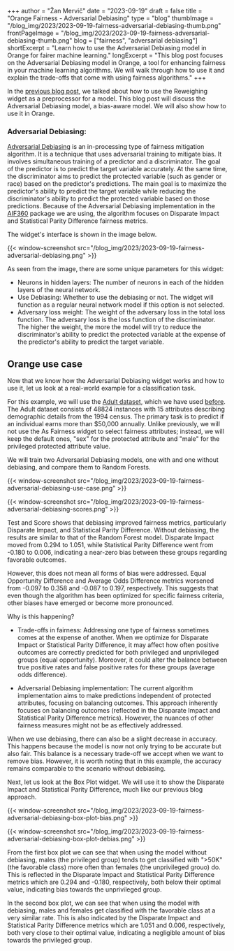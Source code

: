 +++
author = "Žan Mervič"
date = "2023-09-19"
draft = false
title = "Orange Fairness - Adversarial Debiasing"
type = "blog"
thumbImage = "/blog_img/2023/2023-09-19-fairness-adversarial-debiasing-thumb.png"
frontPageImage = "/blog_img/2023/2023-09-19-fairness-adversarial-debiasing-thumb.png"
blog = ["fairness", "adversarial debiasing"]
shortExcerpt = "Learn how to use the Adversarial Debiasing model in Orange for fairer machine learning."
longExcerpt = "This blog post focuses on the Adversarial Debiasing model in Orange, a tool for enhancing fairness in your machine learning algorithms. We will walk through how to use it and explain the trade-offs that come with using fairness algorithms."
+++

In the [previous blog post](/blog/2023/2023-09-19-fairness-reweighing-preprocessor/), we talked about how to use the Reweighing widget as a preprocessor for a model. This blog post will discuss the Adversarial Debiasing model, a bias-aware model. We will also show how to use it in Orange.

### Adversarial Debiasing:

[Adversarial Debiasing](https://arxiv.org/abs/1801.07593) is an in-processing type of fairness mitigation algorithm. It is a technique that uses adversarial training to mitigate bias. It involves simultaneous training of a predictor and a discriminator. The goal of the predictor is to predict the target variable accurately. At the same time, the discriminator aims to predict the protected variable (such as gender or race) based on the predictor's predictions. The main goal is to maximize the predictor's ability to predict the target variable while reducing the discriminator's ability to predict the protected variable based on those predictions. Because of the Adversarial Debiasing implementation in the [AIF360](https://aif360.res.ibm.com/) package we are using, the algorithm focuses on Disparate Impact and Statistical Parity Difference fairness metrics.

The widget's interface is shown in the image below.

{{< window-screenshot src="/blog_img/2023/2023-09-19-fairness-adversarial-debiasing.png" >}}

As seen from the image, there are some unique parameters for this widget:

- Neurons in hidden layers: The number of neurons in each of the hidden layers of the neural network.
- Use Debiasing: Whether to use the debiasing or not. The widget will function as a regular neural network model if this option is not selected.
- Adversary loss weight: The weight of the adversary loss in the total loss function. The adversary loss is the loss function of the discriminator. The higher the weight, the more the model will try to reduce the discriminator's ability to predict the protected variable at the expense of the predictor's ability to predict the target variable.


## Orange use case

Now that we know how the Adversarial Debiasing widget works and how to use it, let us look at a real-world example for a classification task. 

For this example, we will use the [Adult dataset](https://archive.ics.uci.edu/ml/datasets/adult), which we have used [before](/blog/2023/2023-08-23-fairness-dataset-bias/). The Adult dataset consists of 48824 instances with 15 attributes describing demographic details from the 1994 census. The primary task is to predict if an individual earns more than $50,000 annually. Unlike previously, we will not use the As Fairness widget to select fairness attributes; instead, we will keep the default ones, "sex" for the protected attribute and "male" for the privileged protected attribute value. 

We will train two Adversarial Debiasing models, one with and one without debiasing, and compare them to Random Forests.

{{< window-screenshot src="/blog_img/2023/2023-09-19-fairness-adversarial-debiasing-use-case.png" >}}

{{< window-screenshot src="/blog_img/2023/2023-09-19-fairness-adversarial-debiasing-scores.png" >}}

Test and Score shows that debiasing improved fairness metrics, particularly Disparate Impact, and Statistical Parity Difference. Without debiasing, the results are similar to that of the Random Forest model. Disparate Impact moved from 0.294 to 1.051, while Statistical Parity Difference went from -0.180 to 0.006, indicating a near-zero bias between these groups regarding favorable outcomes.

However, this does not mean all forms of bias were addressed. Equal Opportunity Difference and Average Odds Difference metrics worsened from -0.097 to 0.358 and -0.087 to 0.197, respectively. This suggests that even though the algorithm has been optimized for specific fairness criteria, other biases have emerged or become more pronounced.

Why is this happening?

- Trade-offs in fairness: Addressing one type of fairness sometimes comes at the expense of another. When we optimize for Disparate Impact or Statistical Parity Difference, it may affect how often positive outcomes are correctly predicted for both privileged and unprivileged groups (equal opportunity). Moreover, it could alter the balance between true positive rates and false positive rates for these groups (average odds difference).

- Adversarial Debiasing implementation: The current algorithm implementation aims to make predictions independent of protected attributes, focusing on balancing outcomes. This approach inherently focuses on balancing outcomes (reflected in the Disparate Impact and Statistical Parity Difference metrics). However, the nuances of other fairness measures might not be as effectively addressed.

When we use debiasing, there can also be a slight decrease in accuracy. This happens because the model is now not only trying to be accurate but also fair. This balance is a necessary trade-off we accept when we want to remove bias. However, it is worth noting that in this example, the accuracy remains comparable to the scenario without debiasing.

Next, let us look at the Box Plot widget. We will use it to show the Disparate Impact and Statistical Parity Difference, much like our previous blog approach.

{{< window-screenshot src="/blog_img/2023/2023-09-19-fairness-adversarial-debiasing-box-plot-bias.png" >}}

{{< window-screenshot src="/blog_img/2023/2023-09-19-fairness-adversarial-debiasing-box-plot-debias.png" >}}

From the first box plot we can see that when using the model without debiasing, males (the privileged group) tends to get classified with ">50K" (the favorable class) more often than females (the unprivileged grouo) do. This is reflected in the Disparate Impact and Statistical Parity Difference metrics which are 0.294 and -0.180, respectively, both below their optimal value, indicating bias towards the unprivileged group.

In the second box plot, we can see that when using the model with debiasing, males and females get classified with the favorable class at a very similar rate. This is also indicated by the Disparate Impact and Statistical Parity Difference metrics which are 1.051 and 0.006, respectively, both very close to their optimal value, indicating a negligible amount of bias towards the privileged group.